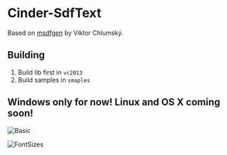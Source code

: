# Cinder-SdfText
Based on [msdfgen](https://github.com/Chlumsky/msdfgen) by Viktor Chlumský.

## Building
1. Build lib first in ```vc2013```
1. Build samples in ```smaples```

## Windows only for now! Linux and OS X coming soon!

![Basic](https://cdn-standard.discourse.org/uploads/libcinder/optimized/1X/6550b3422474c85a7c46b4bc83c02c1a06bcf7e8_1_626x500.png)


![FontSizes](https://cdn-standard.discourse.org/uploads/libcinder/original/1X/a12d8f8322b86763859022e6f25bfd4b54815828.png)
